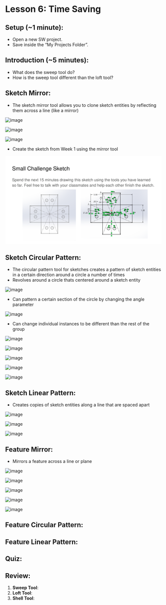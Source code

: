 # Lesson 6: Time Saving 

## Setup (~1 minute):
- Open a new SW project.
- Save inside the “My Projects Folder”.

## Introduction (~5 minutes):
- What does the sweep tool do?
- How is the sweep tool different than the loft tool?

## Sketch Mirror:
- The sketch mirror tool allows you to clone sketch entities by reflecting them across a line (like a mirror)

![image](https://github.com/user-attachments/assets/43dc901d-7cde-49b9-b386-e77c4c653560)

![image](https://github.com/user-attachments/assets/96f548ed-b111-4a49-ae1c-34293ffbe66e)

![image](https://github.com/user-attachments/assets/6037a020-0728-49f8-8b2a-743ba468120e)

- Create the sketch from Week 1 using the mirror tool 

![SW Advanced CAD Curriculum 1-1](../images/SW%20Advanced%20CAD%20Curriculumn%202-10.png)

## Sketch Circular Pattern:
- The circular pattern tool for sketches creates a pattern of sketch entities in a certain direction around a circle a number of times
- Revolves around a circle thats centered around a sketch entity

![image](https://github.com/user-attachments/assets/27853b4d-9fb4-4c34-8276-d2bcd5a8c1de)

- Can pattern a certain section of the circle by changing the angle parameter

![image](https://github.com/user-attachments/assets/35d3d61c-2259-4e2d-85ed-9bd5e39607ab)

- Can change individual instances to be different than the rest of the group 

![image](https://github.com/user-attachments/assets/f2612e48-2eaa-4965-971c-8f7cd4a4400c)

![image](https://github.com/user-attachments/assets/bc3267cf-5300-41ea-9b8b-c3a738f06908)

![image](https://github.com/user-attachments/assets/bbc850f4-38c9-4993-980e-b684c51b0710)

![image](https://github.com/user-attachments/assets/72987c5f-84e1-4391-bdb7-253a414f2d4e)

![image](https://github.com/user-attachments/assets/4f704366-a6bd-4132-9a6b-ac13edc2c7ba)

## Sketch Linear Pattern:
- Creates copies of sketch entities along a line that are spaced apart 

![image](https://github.com/user-attachments/assets/46d8b280-975c-4123-99b4-7746448e4339)

![image](https://github.com/user-attachments/assets/be9fd5c4-ef30-4183-995f-ff45256e20ca)

![image](https://github.com/user-attachments/assets/3554c3cc-36c4-4dc1-b66f-ae867a913103)

## Feature Mirror:
- Mirrors a feature across a line or plane

![image](https://github.com/user-attachments/assets/a752b927-04fb-4426-bcbd-083d87155844)

![image](https://github.com/user-attachments/assets/6e3c9aee-d556-41eb-9585-8498b9b0a6a9)

![image](https://github.com/user-attachments/assets/115772c6-8edd-45d5-b777-3a0fb15c1434)

![image](https://github.com/user-attachments/assets/548fd972-40cf-4bf4-8005-08c7532cc2ee)

![image](https://github.com/user-attachments/assets/70679727-c0aa-4311-8296-2fca99ce7fa4)

## Feature Circular Pattern:

## Feature Linear Pattern:

## Quiz:

## Review:
1. **Sweep Tool**:
2. **Loft Tool**:
3. **Shell Tool**:




